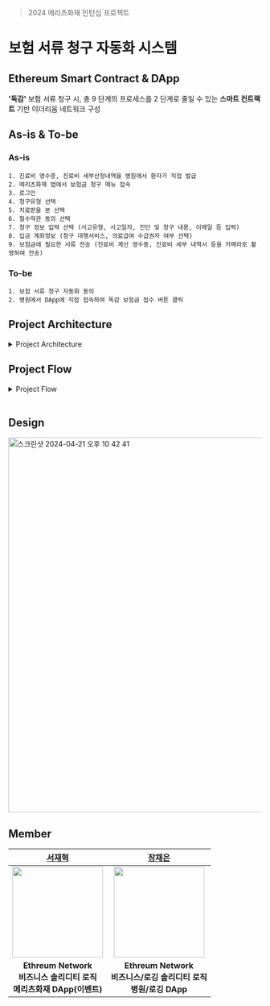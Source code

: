 > 2024 메리츠화재 인턴십 프로젝트
# 보험 서류 청구 자동화 시스템
## Ethereum Smart Contract & DApp
**'독감'** 보험 서류 청구 시, 총 9 단계의 프로세스를 2 단계로 줄일 수 있는 **스마트 컨트랙트** 기반 이더리움 네트워크 구성

## As-is & To-be
### As-is
```
1. 진료비 영수증, 진료비 세부산정내역을 병원에서 환자가 직접 발급
2. 메리츠화재 앱에서 보험금 청구 메뉴 접속
3. 로그인
4. 청구유형 선택
5. 치료받을 분 선택
6. 필수약관 동의 선택
7. 청구 정보 입력 선택 (사고유형, 사고일자, 진단 및 청구 내용, 이메일 등 입력)
8. 입금 계좌정보 (청구 대행서비스, 의료급여 수급권자 여부 선택)
9. 보험금에 필요한 서류 전송 (진료비 계산 영수증, 진료비 세부 내역서 등을 카메라로 촬영하여 전송)
```

### To-be
```
1. 보험 서류 청구 자동화 동의
2. 병원에서 DApp에 직접 접속하여 독감 보험금 접수 버튼 클릭
```


## Project Architecture
<details>
<summary>Project Architecture</summary>
  
![Project Architecutre](https://github.com/insurance-m-project/.github/assets/90203250/9feea4d3-7a15-443f-a23d-5e9c455d565b)
</details>

## Project Flow
<details>
<summary>Project Flow</summary>


![flow](https://github.com/insurance-m-project/.github/assets/90203250/8409aceb-6759-4d58-8852-df2da6d06c9c)
</details>

<br> 

## Design
<img width="744" alt="스크린샷 2024-04-21 오후 10 42 41" src="https://github.com/insurance-m-project/.github/assets/90203250/af82d6a6-7a4f-4122-a509-fa89795633cb">

## Member
|[서재혁](https://github.com/twg0)|[장채은](https://github.com/chaerlo127)|
|:---:|:---:|
|<img src="https://github.com/twg0.png" width="180" height="180" >|<img src="https://github.com/chaerlo127.png" width="180" height="180" >|
| **Ethreum Network** <br> **비즈니스 솔리디티 로직** <br> **메리츠화재 DApp(이벤트)**   | **Ethreum Network** <br> **비즈니스/로깅 솔리디티 로직** <br> **병원/로깅 DApp** | 
